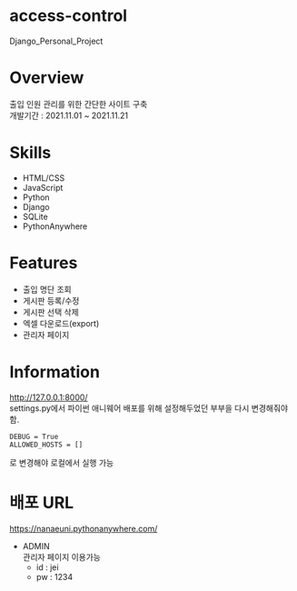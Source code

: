 # access-control
Django_Personal_Project

# Overview
출입 인원 관리를 위한 간단한 사이트 구축<br/>
개발기간 : 2021.11.01 ~ 2021.11.21

# Skills
* HTML/CSS
* JavaScript
* Python
* Django
* SQLite
* PythonAnywhere

# Features
* 출입 명단 조회
* 게시판 등록/수정
* 게시판 선택 삭제
* 엑셀 다운로드(export)
* 관리자 페이지

# Information
http://127.0.0.1:8000/ <br/>
settings.py에서 파이썬 애니웨어 배포를 위해 설정해두었던 부부을 다시 변경해줘야 함.
```
DEBUG = True
ALLOWED_HOSTS = []
```
로 변경해야 로컬에서 실행 가능


# 배포 URL
https://nanaeuni.pythonanywhere.com/

* ADMIN<br/>
관리자 페이지 이용가능
   * id : jei
   * pw : 1234
